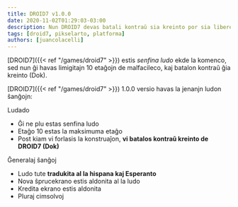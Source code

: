 ```yaml
---
title: DROID7 v1.0.0
date: 2020-11-02T01:29:03-03:00
description: Nun DROID7 devas batali kontraŭ sia kreinto por sia libereco
tags: [droid7, pikselarto, platforma]
authors: [juancolacelli]
---
```


[DROID7]({{< ref "/games/droid7" >}}) estis *senfina ludo* ekde la komenco, sed nun ĝi havas limigitajn 10 etaĝojn de malfacileco, kaj batalon kontraŭ ĝia kreinto (Dok).

[DROID7]({{< ref "/games/droid7" >}}) 1.0.0 versio havas la jenanjn ludon ŝanĝojn:

Ludado

* Ĝi ne plu estas senfina ludo
* Etaĝo 10 estas la maksimuma etaĝo
* Post kiam vi forlasis la konstruaĵon, **vi batalos kontraŭ kreinto de DROID7 (Dok)**

Ĝeneralaj ŝanĝoj

* Ludo tute **tradukita al la hispana kaj Esperanto**
* Nova ŝprucekrano estis aldonita al la ludo
* Kredita ekrano estis aldonita
* Pluraj cimsolvoj
